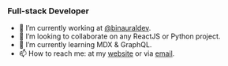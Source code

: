 ### Full-stack Developer
<!--
**exroot/exroot** is a ✨ _special_ ✨ repository because its `README.md` (this file) appears on your GitHub profile.

Here are some ideas to get you started:

- 🔭 I’m currently working on ...
- 🌱 I’m currently learning ...
- 👯 I’m looking to collaborate on ...
- 🤔 I’m looking for help with ...
- 💬 Ask me about ...
- 📫 How to reach me: ...
- 😄 Pronouns: ...
- ⚡ Fun fact: ...
-->

- 🔭 I’m currently working at [@binauraldev](https://github.com/binauraldev).
- 👯 I’m looking to collaborate on any ReactJS or Python project.
- 🌱 I’m currently learning MDX & GraphQL.
- 📫 How to reach me: at my [website](https://exroot.tech/) or via [email](info@exroot.tech).

